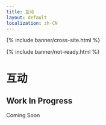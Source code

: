 ```yaml
---
title: 互动
layout: default
localization: zh-CN
---
```


{% include banner/cross-site.html %}

{% include banner/not-ready.html %}

# 互动

## Work In Progress

Coming Soon
